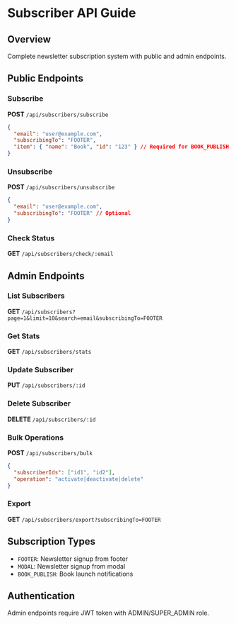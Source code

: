 # Subscriber API Guide

## Overview
Complete newsletter subscription system with public and admin endpoints.

## Public Endpoints

### Subscribe
**POST** `/api/subscribers/subscribe`
```json
{
  "email": "user@example.com",
  "subscribingTo": "FOOTER",
  "item": { "name": "Book", "id": "123" } // Required for BOOK_PUBLISH
}
```

### Unsubscribe
**POST** `/api/subscribers/unsubscribe`
```json
{
  "email": "user@example.com",
  "subscribingTo": "FOOTER" // Optional
}
```

### Check Status
**GET** `/api/subscribers/check/:email`

## Admin Endpoints

### List Subscribers
**GET** `/api/subscribers?page=1&limit=10&search=email&subscribingTo=FOOTER`

### Get Stats
**GET** `/api/subscribers/stats`

### Update Subscriber
**PUT** `/api/subscribers/:id`

### Delete Subscriber
**DELETE** `/api/subscribers/:id`

### Bulk Operations
**POST** `/api/subscribers/bulk`
```json
{
  "subscriberIds": ["id1", "id2"],
  "operation": "activate|deactivate|delete"
}
```

### Export
**GET** `/api/subscribers/export?subscribingTo=FOOTER`

## Subscription Types
- `FOOTER`: Newsletter signup from footer
- `MODAL`: Newsletter signup from modal
- `BOOK_PUBLISH`: Book launch notifications

## Authentication
Admin endpoints require JWT token with ADMIN/SUPER_ADMIN role. 